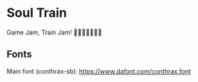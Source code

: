 # Soul Train

Game Jam, Train Jam! 🚂🚂🚂🚂🚂🚂🚂

## Fonts
Main font (conthrax-sb): https://www.dafont.com/conthrax.font

